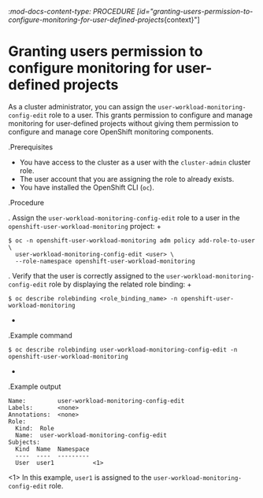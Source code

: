 :_mod-docs-content-type: PROCEDURE
[id="granting-users-permission-to-configure-monitoring-for-user-defined-projects_{context}"]
# Granting users permission to configure monitoring for user-defined projects

As a cluster administrator, you can assign the `user-workload-monitoring-config-edit` role to a user. This grants permission to configure and manage monitoring for user-defined projects without giving them permission to configure and manage core OpenShift monitoring components.

.Prerequisites

* You have access to the cluster as a user with the `cluster-admin` cluster role.
* The user account that you are assigning the role to already exists.
* You have installed the OpenShift CLI (`oc`).

.Procedure

. Assign the `user-workload-monitoring-config-edit` role to a user in the `openshift-user-workload-monitoring` project:
+
```terminal
$ oc -n openshift-user-workload-monitoring adm policy add-role-to-user \
  user-workload-monitoring-config-edit <user> \
  --role-namespace openshift-user-workload-monitoring
```

. Verify that the user is correctly assigned to the `user-workload-monitoring-config-edit` role by displaying the related role binding:
+
```terminal
$ oc describe rolebinding <role_binding_name> -n openshift-user-workload-monitoring
```
+
.Example command
```terminal
$ oc describe rolebinding user-workload-monitoring-config-edit -n openshift-user-workload-monitoring
```
+
.Example output
```terminal
Name:         user-workload-monitoring-config-edit
Labels:       <none>
Annotations:  <none>
Role:
  Kind:  Role
  Name:  user-workload-monitoring-config-edit
Subjects:
  Kind  Name  Namespace
  ----  ----  ---------
  User  user1           <1>
```
<1> In this example, `user1` is assigned to the `user-workload-monitoring-config-edit` role.
